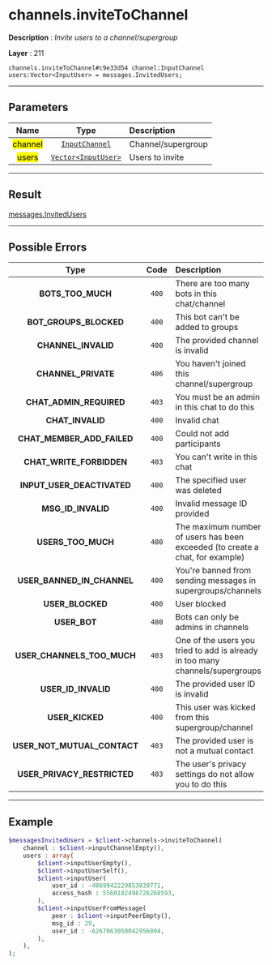 # channels.inviteToChannel

**Description** : *Invite users to a channel/supergroup*

**Layer** : 211

```tl
channels.inviteToChannel#c9e33d54 channel:InputChannel users:Vector<InputUser> = messages.InvitedUsers;
```

---

## Parameters

| Name | Type | Description |
| :---: | :---: | :--- |
| <mark>channel</mark> | [`InputChannel`](type/InputChannel) | Channel/supergroup |
| <mark>users</mark> | [`Vector<InputUser>`](type/InputUser) | Users to invite |

---

## Result

[messages.InvitedUsers](type/messages.InvitedUsers)

---

## Possible Errors

| Type | Code | Description |
| :---: | :---: | :--- |
| **BOTS_TOO_MUCH** | `400` | There are too many bots in this chat/channel |
| **BOT_GROUPS_BLOCKED** | `400` | This bot can't be added to groups |
| **CHANNEL_INVALID** | `400` | The provided channel is invalid |
| **CHANNEL_PRIVATE** | `406` | You haven't joined this channel/supergroup |
| **CHAT_ADMIN_REQUIRED** | `403` | You must be an admin in this chat to do this |
| **CHAT_INVALID** | `400` | Invalid chat |
| **CHAT_MEMBER_ADD_FAILED** | `400` | Could not add participants |
| **CHAT_WRITE_FORBIDDEN** | `403` | You can't write in this chat |
| **INPUT_USER_DEACTIVATED** | `400` | The specified user was deleted |
| **MSG_ID_INVALID** | `400` | Invalid message ID provided |
| **USERS_TOO_MUCH** | `400` | The maximum number of users has been exceeded (to create a chat, for example) |
| **USER_BANNED_IN_CHANNEL** | `400` | You're banned from sending messages in supergroups/channels |
| **USER_BLOCKED** | `400` | User blocked |
| **USER_BOT** | `400` | Bots can only be admins in channels |
| **USER_CHANNELS_TOO_MUCH** | `403` | One of the users you tried to add is already in too many channels/supergroups |
| **USER_ID_INVALID** | `400` | The provided user ID is invalid |
| **USER_KICKED** | `400` | This user was kicked from this supergroup/channel |
| **USER_NOT_MUTUAL_CONTACT** | `403` | The provided user is not a mutual contact |
| **USER_PRIVACY_RESTRICTED** | `403` | The user's privacy settings do not allow you to do this |

---

## Example

```php
$messagesInvitedUsers = $client->channels->inviteToChannel(
	channel : $client->inputChannelEmpty(),
	users : array(
		$client->inputUserEmpty(),
		$client->inputUserSelf(),
		$client->inputUser(
			user_id : -4869942229853839771,
			access_hash : 5560182498726268593,
		),
		$client->inputUserFromMessage(
			peer : $client->inputPeerEmpty(),
			msg_id : 29,
			user_id : -6267063050042956094,
		),
	),
);
```